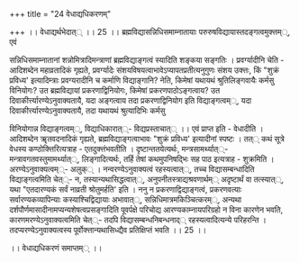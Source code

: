 +++
title = "24 वेधाद्यधिकरणम्"

+++
।। वेधाद्यर्थभेदात्् ।। 25 ।। ब्रह्मविद्यासन्निधिसमाम्नातायाः परुरुषविद्यायास्तदङ्गत्वमुक्त्तम््, एवं

सन्निधिसमाम्नातानां शन्नोमित्रादिमन्त्राणां ब्रह्मविद्याङ्गत्वं स्यादिति शङ्कया सङ्गतिः । प्रवर्ग्यादीनि चेति - आदिशब्देन महाव्रतादिकं गृह्यते, प्रवर्ग्यादेः संशयविषयत्वाभावेऽप्यापतप्रतीत्यनुगुणः संशय उक्त्तः, किं "शुक्रं प्रविध्य' इत्यादिम्त्राः प्रवग्यरादीनि च कर्माणि विद्याङ्गानि? नेति, किमेषां यथायथं श्रुतिलिङ्गवायैः कर्मसु विनियोगः? उत ब्रह्मविद्यायां प्रकरणाद्विनियोगः, किमेषां प्रकरणपाठोऽङ्गत्वाय? उत दिवाकीर्त्त्यारण्येऽनुवाक्यतायै, यदा अङ्गत्वाय तदा प्रकरणाद्विनियोग इति विद्याङ्गत्वम््, यदा दिवाकीर्त्त्यारण्येऽनुवाक्यतायै, तदा यथायथं श्रुत्यादिभिः कर्मसु

विनियोगान्न विद्याङ्गत्वम््, विद्याधिकारात््- विद्यप्रस्ताचात्् ।। एवं प्राप्त इति - वेधादीति । आदिशब्देन ॠतवदनादिकं गृह्यते, ब्रह्मविद्याङ्गत्वाभावः "शुक्रं प्रविध्य' इत्यादीनां स्पष्टः । तत्् कथं सूत्रे वेधस्य कण्ठोक्त्तिरित्यत्राह - एतदुक्त्तंभवतीति । दृष्टान्ततयेत्यर्थः, मन्त्रसामर्थ्यात््- मन्त्रावगतवस्तुमामर्थ्यात््, लिङ्गादित्यर्थः, तर्हि तेषां कथमुपनिषद्भिः सह पाठ इत्यत्राह - शुक्रमिति । अरण्येऽनुवाक्यत्वम््- अलुक्् । नन्वरण्येऽनुवाक्यत्वं रहस्यत्वात््, तच्च विद्यासम्बन्धादिति विद्याङ्गत्वमिति चेत््- न, तस्यान्यथासिद्धत्वात््, अनुपनीतस्त्राद्यश्रवणार्थम्् अदृष्टार्थं वा तत्स्यात््, यथा "एतदारण्यकं सर्वं नाव्रती श्रोतुमर्हति' इति । ननु न प्रकरणाद्विद्याङ्गत्वं, प्रकरणवत्याः सर्वारण्यकव्यापिन्याः कस्याश्चिद्विद्यायाः अभावात््, सन्निधिमात्रमकिञ्चित्करम््, अन्यथा दर्शपौर्णमासादीनामप्यन्यशेषत्वप्रसङ्गादिति पूवर्पक्षे परिचोद्य आरण्यकाम्नायपरिग्रहो न विना कारणेन भवति, कारणमरण्येऽनुवाक्यत्वमिति चेत््- तदपि विद्यासम्बन्धनिबन्धनाद्् रहस्यत्वादित्यन्ये परिहरन्ति । तदप्यरण्येऽनुवाक्यत्वस्य पूर्वोक्त्तान्यथासिध्द्यैव प्रतिक्षिप्तं भवति ।। 25 ।।

।। वेधाद्यधिकरणं समाप्तम्् ।।

